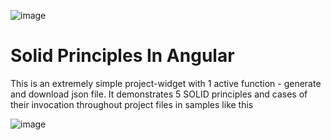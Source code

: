 ![image](https://github.com/Ktojan/SOLID-Angular-examples/assets/32598218/ce02b560-637e-4ebd-a405-aa3f81fcaf5a)


# Solid Principles In Angular

This is an extremely simple project-widget with 1 active function - generate and download json file. It demonstrates 5 SOLID principles and cases of their invocation 
throughout project files in samples like this

![image](https://github.com/Ktojan/SOLID-Angular-examples/assets/32598218/07249ff9-d504-43a4-940b-de724ef48ced)
